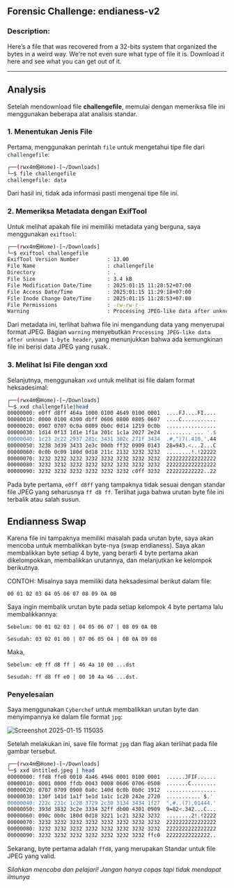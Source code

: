 ## Forensic Challenge: endianess-v2

### Description:
Here’s a file that was recovered from a 32-bits system that organized the bytes in a weird way. We're not even sure what type of file it is. Download it here and see what you can get out of it.

---

## Analysis

Setelah mendownload file **challengefile**, memulai dengan memeriksa file ini menggunakan beberapa alat analisis standar.

### 1. **Menentukan Jenis File**

Pertama, menggunakan perintah `file` untuk mengetahui tipe file dari `challengefile`:

```bash
┌──(rwx4m㉿Home)-[~/Downloads]
└─$ file challengefile                                  
challengefile: data
```
Dari hasil ini, tidak ada informasi pasti mengenai tipe file ini.

### 2. Memeriksa Metadata dengan ExifTool
Untuk melihat apakah file ini memiliki metadata yang berguna, saya menggunakan `exiftool`:
```bash
┌──(rwx4m㉿Home)-[~/Downloads]
└─$ exiftool challengefile
ExifTool Version Number         : 13.00
File Name                       : challengefile
Directory                       : .
File Size                       : 3.4 kB
File Modification Date/Time     : 2025:01:15 11:28:52+07:00
File Access Date/Time           : 2025:01:15 11:29:18+07:00
File Inode Change Date/Time     : 2025:01:15 11:28:53+07:00
File Permissions                : -rw-rw-r--
Warning                         : Processing JPEG-like data after unknown 1-byte header
```
Dari metadata ini, terlihat bahwa file ini mengandung data yang menyerupai format JPEG. Bagian `warning` menyebutkan `Processing JPEG-like data after unknown 1-byte header`, yang menunjukkan bahwa ada kemungkinan file ini berisi data JPEG yang rusak..

### 3. Melihat Isi File dengan xxd
Selanjutnya, menggunakan `xxd` untuk melihat isi file dalam format heksadesimal:

```bash
┌──(rwx4m㉿Home)-[~/Downloads]
└─$ xxd challengefile|head 
00000000: e0ff d8ff 464a 1000 0100 4649 0100 0001  ....FJ....FI....
00000010: 0000 0100 4300 dbff 0606 0800 0805 0607  ....C...........
00000020: 0907 0707 0c0a 0809 0b0c 0d14 1219 0c0b  ................
00000030: 1d14 0f13 1d1e 1f1a 201c 1c1a 2027 2e24  ........ ... '.$
00000040: 1c23 2c22 2937 281c 3431 302c 271f 3434  .#,")7(.410,'.44
00000050: 3238 3d39 3433 2e3c 00db ff32 0909 0143  28=943.<...2...C
00000060: 0c0b 0c09 180d 0d18 211c 2132 3232 3232  ........!.!22222
00000070: 3232 3232 3232 3232 3232 3232 3232 3232  2222222222222222
00000080: 3232 3232 3232 3232 3232 3232 3232 3232  2222222222222222
00000090: 3232 3232 3232 3232 3232 3232 c0ff 3232  222222222222..22
```
Pada byte pertama, `e0ff d8ff` yang tampaknya tidak sesuai dengan standar file JPEG yang seharusnya `ff d8 ff`. Terlihat juga bahwa urutan byte file ini terbalik atau salah susun.

## Endianness Swap
Karena file ini tampaknya memiliki masalah pada urutan byte, saya akan mencoba untuk membalikkan byte-nya (swap endianess).
Saya akan membalikkan byte setiap 4 byte, yang berarti 4 byte pertama akan dikelompokkan, membalikkan urutannya, dan melanjutkan ke kelompok berikutnya.

CONTOH:
Misalnya saya memiliki data heksadesimal berikut dalam file:

`00 01 02 03 04 05 06 07 08 09 0A 0B`

Saya ingin membalik urutan byte pada setiap kelompok 4 byte pertama lalu membalikkannya:

`Sebelum: 00 01 02 03 | 04 05 06 07 | 08 09 0A 0B`

`Sesudah: 03 02 01 00 | 07 06 05 04 | 0B 0A 09 08`

Maka,

`Sebelum: e0 ff d8 ff | 46 4a 10 00 ...dst`

`Sesudah: ff d8 ff e0 | 00 10 4a 46 ...dst.`

### Penyelesaian
Saya menggunakan `Cyberchef` untuk membalikkan urutan byte dan menyimpannya ke dalam file format `jpg`:

![Screenshot 2025-01-15 115035](https://github.com/user-attachments/assets/15922fa2-50b8-4054-a379-1b29900d17a3)

Setelah melakukan ini, save file format `jpg` dan flag akan terlihat pada file gambar tersebut.

```bash
┌──(rwx4m㉿Home)-[~/Downloads]
└─$ xxd Untitled.jpeg | head
00000000: ffd8 ffe0 0010 4a46 4946 0001 0100 0001  ......JFIF......
00000010: 0001 0000 ffdb 0043 0008 0606 0706 0508  .......C........
00000020: 0707 0709 0908 0a0c 140d 0c0b 0b0c 1912  ................
00000030: 130f 141d 1a1f 1e1d 1a1c 1c20 242e 2720  ........... $.' 
00000040: 222c 231c 1c28 3729 2c30 3134 3434 1f27  ",#..(7),01444.'
00000050: 393d 3832 3c2e 3334 32ff db00 4301 0909  9=82<.342...C...
00000060: 090c 0b0c 180d 0d18 3221 1c21 3232 3232  ........2!.!2222
00000070: 3232 3232 3232 3232 3232 3232 3232 3232  2222222222222222
00000080: 3232 3232 3232 3232 3232 3232 3232 3232  2222222222222222
00000090: 3232 3232 3232 3232 3232 3232 3232 ffc0  22222222222222..
```
Sekarang, byte pertama adalah `ffd8`, yang merupakan Standar untuk file JPEG yang valid.

*Silahkan mencoba dan pelajari! Jangan hanya copas tapi tidak mendapat ilmunya*
